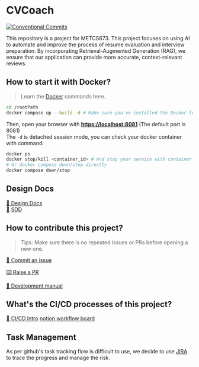 # CVCoach

[![Conventional Commits](https://img.shields.io/badge/Conventional%20Commits-1.0.0-%23FE5196?logo=conventionalcommits&logoColor=white)](https://conventionalcommits.org)

This repository is a project for METCS673. This project focuses on using AI to automate and improve the process of resume evaluation and interview preparation. By incorporating Retrieval-Augmented Generation (RAG), we ensure that our application can provide more accurate, context-relevant reviews.

## How to start it with Docker?

> Learn the [Docker](https://www.docker.com/) commands here.

```bash
cd /rootPath
docker compose up --build -d # Make sure you've installed the Docker locally.
```

Then, open your browser with **<https://localhost:8081>** (The default port is 8081)  
The `-d` is detached session mode, you can check your docker container with command:  

```bash
docker ps
docker stop/kill <container_id> # And stop your service with container id
# Or docker compose down/stop directly
docker compose down/stop
```

## Design Docs

[📖 Design Docs](./doc/designs.md)  
[📖 SDD](https://docs.google.com/document/d/1EPiaG6P9PN608ExKb6kGQkfQGTZQFpuxr1Ox6fWw7uM/edit?usp=sharing)  

## How to contribute this project?

> Tips: Make sure there is no repeated issues or PRs before opening a new one.

[🎤 Commit an issue](https://github.com/BUMETCS673/seprojects-cs673a2f24_team5/issues/new/choose)  

[⌨️ Raise a PR](https://github.com/BUMETCS673/seprojects-cs673a2f24_team5/pulls)  

[📖 Development manual](./doc/development_manual.md)  

## What's the CI/CD processes of this project?

[📔 CI/CD Intro](./doc/CICD.md)
[notion workflow board](https://www.notion.so/56748261d0fd4b1ba5869a99602822df?v=15a842aff8ae4422bf08245de0da4f68)

## Task Management

As per github's task tracking flow is difficult to use, we decide to use [JIRA](https://bu-cs673a2f24-team-5.atlassian.net/jira/software/projects/SCRUM/boards/1) to trace the progress and manage the risk.
